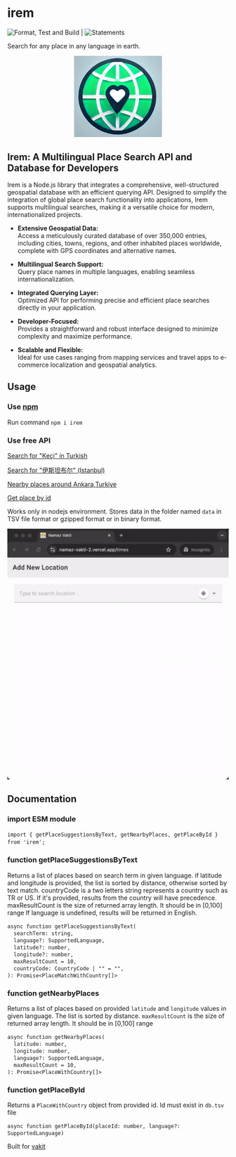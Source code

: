 # irem

![Format, Test and Build](https://github.com/canbax/irem/actions/workflows/test.yml/badge.svg) | ![Statements](https://img.shields.io/badge/statements-92.37%25-brightgreen.svg?style=flat)

Search for any place in any language in earth.

<p align="center">
    <img src="irem-icon.png" alt="Logo" width="200"/>
</p>

## Irem: A Multilingual Place Search API and Database for Developers

Irem is a Node.js library that integrates a comprehensive, well-structured geospatial database with an efficient querying API. Designed to simplify the integration of global place search functionality into applications, Irem supports multilingual searches, making it a versatile choice for modern, internationalized projects.

- **Extensive Geospatial Data:**  
  Access a meticulously curated database of over 350,000 entries, including cities, towns, regions, and other inhabited places worldwide, complete with GPS coordinates and alternative names.

- **Multilingual Search Support:**  
  Query place names in multiple languages, enabling seamless internationalization.

- **Integrated Querying Layer:**  
  Optimized API for performing precise and efficient place searches directly in your application.

- **Developer-Focused:**  
  Provides a straightforward and robust interface designed to minimize complexity and maximize performance.

- **Scalable and Flexible:**  
  Ideal for use cases ranging from mapping services and travel apps to e-commerce localization and geospatial analytics.
 
## Usage

### Use [npm](https://www.npmjs.com/package/irem)

Run command `npm i irem`

### Use free API

[Search for "Keçi" in Turkish](https://vakit.vercel.app/api/searchPlaces?q=Keçi&lang=tr)

[Search for "伊斯坦布尔" (Istanbul)](https://vakit.vercel.app/api/searchPlaces?q=%E4%BC%8A%E6%96%AF%E5%9D%A6%E5%B8%83%E5%B0%94)

[Nearby places around Ankara,Turkiye](https://vakit.vercel.app/api/nearByPlaces?lat=40.0006929&lng=32.8519762&lang=tr)

[Get place by id](https://vakit.vercel.app/api/placeById?id=311034)

Works only in nodejs environment. Stores data in the folder named `data` in TSV file format or gzipped format or in binary format.

<p align="center">
    <img src="recording.gif" alt="Logo" width="750"/>
</p>

## Documentation

### import ESM module

`import { getPlaceSuggestionsByText, getNearbyPlaces, getPlaceById } from 'irem';`

### function getPlaceSuggestionsByText

Returns a list of places based on search term in given language. if latitude and longitude is provided, the list is sorted by distance, otherwise sorted by text match. countryCode is a two letters string represents a country such as TR or US. If it's provided, results from the country will have precedence. maxResultCount is the size of returned array length. It should be in [0,100] range If language is undefined, results will be returned in English.

```
async function getPlaceSuggestionsByText(
  searchTerm: string,
  language?: SupportedLanguage,
  latitude?: number,
  longitude?: number,
  maxResultCount = 10,
  countryCode: CountryCode | "" = "",
): Promise<PlaceMatchWithCountry[]>
```

### function getNearbyPlaces

Returns a list of places based on provided `latitude` and `longitude` values in given language. The list is sorted by distance.
`maxResultCount` is the size of returned array length. It should be in [0,100] range

```
async function getNearbyPlaces(
  latitude: number,
  longitude: number,
  language?: SupportedLanguage,
  maxResultCount = 10,
): Promise<PlaceWithCountry[]>
```

### function getPlaceById

Returns a `PlaceWithCountry` object from provided id. Id must exist in `db.tsv` file

```
async function getPlaceById(placeId: number, language?: SupportedLanguage)
```

Built for [vakit](https://vakit.vercel.app/)
